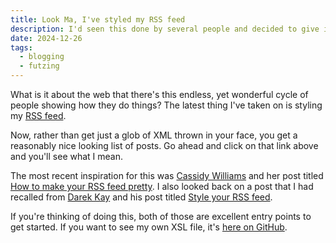 ```yaml
---
title: Look Ma, I've styled my RSS feed
description: I'd seen this done by several people and decided to give it a go.
date: 2024-12-26
tags:
  - blogging
  - futzing
---
```


What is it about the web that there's this endless, yet wonderful cycle of people showing how they do things? The latest thing I've taken on is styling my [RSS feed](/feed.xml).

Now, rather than get just a glob of XML thrown in your face, you get a reasonably nice looking list of posts. Go ahead and click on that link above and you'll see what I mean.

The most recent inspiration for this was [Cassidy Williams](https://cassidoo.co]) and her post titled [How to make your RSS feed pretty](https://cassidoo.co/post/prettify-rss/). I also looked back on a post that I had recalled from [Darek Kay](https://darekkay.com/) and his post titled [Style your RSS feed](https://darekkay.com/blog/rss-styling/).

If you're thinking of doing this, both of those are excellent entry points to get started. If you want to see my own XSL file, it's [here on GitHub](https://github.com/bobmonsour/bobmonsour.com/blob/main/src/assets/css/feed.xsl).
